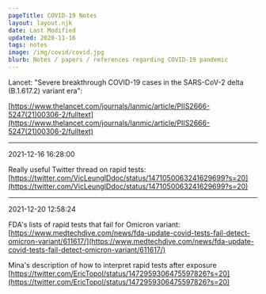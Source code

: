 ```yaml
---
pageTitle: COVID-19 Notes 
layout: layout.njk
date: Last Modified 
updated: 2020-11-16
tags: notes 
image: /img/covid/covid.jpg
blurb: Notes / papers / references regarding COVID-19 pandemic
---
```



Lancet: "Severe breakthrough COVID-19 cases in the SARS-CoV-2 delta (B.1.617.2) variant era":

[https://www.thelancet.com/journals/lanmic/article/PIIS2666-5247(21)00306-2/fulltext](https://www.thelancet.com/journals/lanmic/article/PIIS2666-5247(21)00306-2/fulltext)

---
2021-12-16 16:28:00

Really useful Twitter thread on rapid tests: [https://twitter.com/VicLeungIDdoc/status/1471050063241629699?s=20](https://twitter.com/VicLeungIDdoc/status/1471050063241629699?s=20)

---
2021-12-20 12:58:24

FDA's lists of rapid tests that fail for Omicron variant: [https://www.medtechdive.com/news/fda-update-covid-tests-fail-detect-omicron-variant/611617/](https://www.medtechdive.com/news/fda-update-covid-tests-fail-detect-omicron-variant/611617/)

Mina's description of how to interpret rapid tests after exposure [https://twitter.com/EricTopol/status/1472959306475597826?s=20](https://twitter.com/EricTopol/status/1472959306475597826?s=20)


